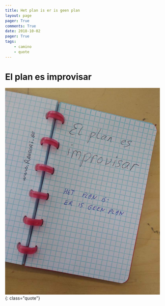 ```yaml
---
title: Het plan is er is geen plan
layout: page
pager: True
comments: True
date: 2018-10-02
pager: True
tags:
    - camino
    - quote
---
```


# El plan es improvisar

![Camino quote](/images/q/het_plan_is_improviseren_s.jpg "Het plan is er is geen plan. El plan es improvisar."){: class="quote"}

